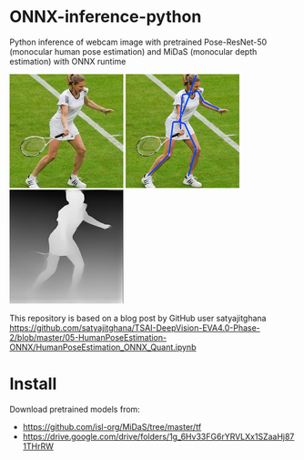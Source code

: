 # ONNX-inference-python
Python inference of webcam image with pretrained Pose-ResNet-50 (monocular human pose estimation) and MiDaS (monocular depth estimation) with ONNX runtime 

![original image](/img/steffigraf.jpg) ![detected pose](/img/steffigraf_pose.png) ![estimated depth](/img/steffigraf_depth.png)

This repository is based on a blog post by GitHub user satyajitghana
https://github.com/satyajitghana/TSAI-DeepVision-EVA4.0-Phase-2/blob/master/05-HumanPoseEstimation-ONNX/HumanPoseEstimation_ONNX_Quant.ipynb

# Install 
Download pretrained models from:  
- https://github.com/isl-org/MiDaS/tree/master/tf  
- https://drive.google.com/drive/folders/1g_6Hv33FG6rYRVLXx1SZaaHj871THrRW
